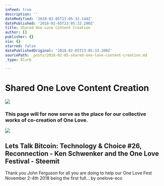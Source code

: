 ```yaml
---
inFeed: true
description: ''
dateModified: '2018-02-05T23:05:32.144Z'
datePublished: '2018-02-05T23:05:33.200Z'
title: Shared One Love Content Creation
author: []
publisher: {}
via: {}
starred: false
datePublishedOriginal: '2018-02-05T23:05:33.200Z'
sourcePath: _posts/2018-02-05-shared-one-love-content-creation.md
_type: Blurb

---
```

# Shared One Love Content Creation
![](https://the-grid-user-content.s3-us-west-2.amazonaws.com/3e7030e0-90b8-493d-b335-5d8185eced89.jpg)

### This page will for now serve as the place for our collective works of co-creation of One Love.

<article style=""><img src="http://res.cloudinary.com/spud-on-stick/image/upload/c_scale,w_733/v1516747937/onelovefest/dusk_dancer.jpg" /><h1>Lets Talk Bitcoin: Technology &amp; Choice #26, Reconnection - Ken Schwenker and the One Love Festival - Steemit</h1><p>Thank you John Ferguson for all you are doing to help our One Love Fest November 2-4th 2018 being the first full... by onelove-eco</p></article>